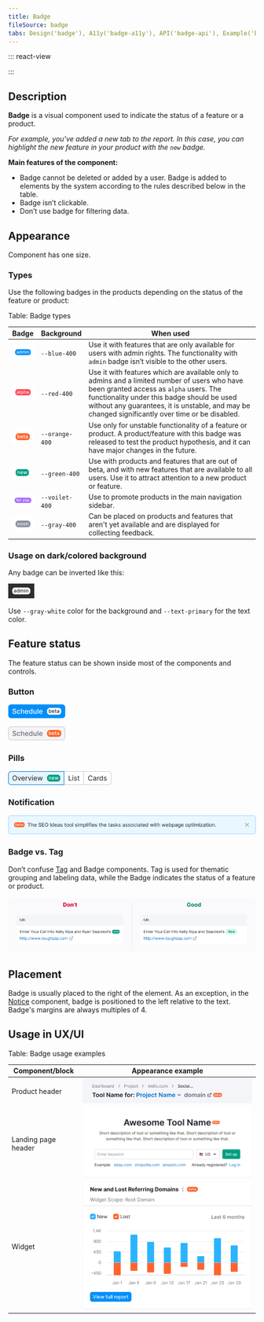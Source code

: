```yaml
---
title: Badge
fileSource: badge
tabs: Design('badge'), A11y('badge-a11y'), API('badge-api'), Example('badge-code'), Changelog('badge-changelog')
---
```


::: react-view

<script lang="tsx">
import React from 'react';
import PlaygroundGeneration from '@components/PlaygroundGeneration';
import Badge from '@semcore/ui/badge';

const Preview = (preview) => {
  const { select, radio, text } = preview('Badge');

  const color = select({
    key: 'color',
    defaultValue: 'text-primary-invert',
    label: 'Color',
    options: ['text-primary-invert', 'text-primary'],
  });

  const bg = select({
    key: 'bg',
    defaultValue: 'gray-400',
    label: 'Background',
    options: ['gray-400', 'blue-400', 'red-400', 'orange-400', 'green-400', 'violet-400', 'white'],
  });

  const child = text({
    key: 'children',
    defaultValue: 'soon',
    label: 'Text',
  });

  return (
    <Badge bg={bg} color={color}>
      {child}
    </Badge>
  );
};

const App = PlaygroundGeneration(Preview);
</script>

:::

## Description

**Badge** is a visual component used to indicate the status of a feature or a product.

_For example, you've added a new tab to the report. In this case, you can highlight the new feature in your product with the `new` badge._

**Main features of the component:**

- Badge cannot be deleted or added by a user. Badge is added to elements by the system according to the rules described below in the table.
- Badge isn’t clickable.
- Don’t use badge for filtering data.

## Appearance

Component has one size.

### Types

Use the following badges in the products depending on the status of the feature or product:

Table: Badge types

| Badge                          | Background                  | When used                                                                        |
| ------------------------------ | --------------------------- | -------------------------------------------------------------------------------- |
| ![admin](static/admin.png)     | <nobr>`--blue-400`</nobr>   | Use it with features that are only available for users with admin rights. The functionality with `admin` badge isn’t visible to the other users.            |
| ![alpha](static/alpha.png)     | <nobr>`--red-400`</nobr>    | Use it with features which are available only to admins and a limited number of users who have been granted access as `alpha` users. The functionality under this badge should be used without any guarantees, it is unstable, and may be changed significantly over time or be disabled. |
| ![beta](static/beta.png)       | <nobr>`--orange-400`</nobr> | Use only for unstable functionality of a feature or product. A product/feature with this badge was released to test the product hypothesis, and it can have major changes in the future.                    |
| ![new](static/new.png)         | <nobr>`--green-400`</nobr>  | Use with products and features that are out of beta, and with new features that are available to all users. Use it to attract attention to a new product or feature.            |
| ![for you](static/for-you.png) | <nobr>`--voilet-400`</nobr> | Use to promote products in the main navigation sidebar. |
| ![soon](static/soon.png)       | <nobr>`--gray-400`</nobr>   | Can be placed on products and features that aren't yet available and are displayed for collecting feedback.         |

### Usage on dark/colored background

Any badge can be inverted like this:

![](static/inverted.png)

Use `--gray-white` color for the background and `--text-primary` for the text color.

## Feature status

The feature status can be shown inside most of the components and controls.

### Button

![](static/button_primary.png)

![](static/button_secondary.png)

### Pills

![](static/pills.png)

### Notification

![](static/notice.png)

### Badge vs. Tag

Don’t confuse [Tag](/components/tag/tag) and Badge components. Tag is used for thematic grouping and labeling data, while the Badge indicates the status of a feature or product.

![](static/table-yes-no.png)

## Placement

Badge is usually placed to the right of the element. As an exception, in the [Notice](/components/notice/notice) component, badge is positioned to the left relative to the text. Badge's margins are always multiples of 4.

## Usage in UX/UI

Table: Badge usage examples

| Component/block     | Appearance example                        |
| ------------------- | ----------------------------------------- |
| Product header      | ![](static/product-head.png) |
| Landing page header | ![](static/landing-header.png) |
| Widget              | ![](static/widget.png)              |

